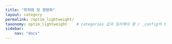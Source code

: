 ```yaml
---
title: "최적화 및 경량화"
layout: category
permalink: /optim_lightweight/
taxonomy: optim_lightweight    # categories 값과 일치해야 함 / _config의 title_translation에 블로그에 노출시킬 카테고리명 입력
sidebar:
    nav: "docs"
---
```

